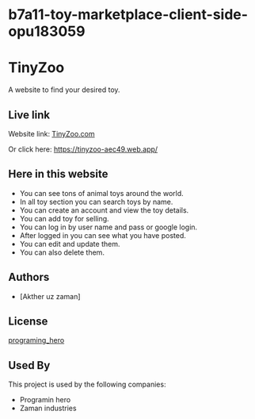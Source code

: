 # b7a11-toy-marketplace-client-side-opu183059

# TinyZoo

A website to find your desired toy.

## Live link

Website link:
[TinyZoo.com](https://tinyzoo-aec49.web.app/)

Or click here:
https://tinyzoo-aec49.web.app/

## Here in this website

- You can see tons of animal toys around the world.
- In all toy section you can search toys by name.
- You can create an account and view the toy details.
- You can add toy for selling.
- You can log in by user name and pass or google login.
- After logged in you can see what you have posted.
- You can edit and update them.
- You can also delete them.

## Authors

- [Akther uz zaman]

## License

[programing_hero](https://web.programming-hero.com/home/)

## Used By

This project is used by the following companies:

- Programin hero
- Zaman industries
